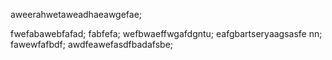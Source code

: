 aweerahwetaweadhaeawgefae;

fwefabawebfafad;
fabfefa;
wefbwaeffwgafdgntu;
eafgbartseryaagsasfe nn;
fawewfafbdf;
awdfeawefasdfbadafsbe;
